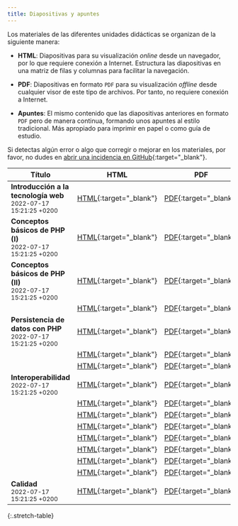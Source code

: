 ```yaml
---
title: Diapositivas y apuntes
---
```


Los materiales de las diferentes unidades didácticas se organizan de la siguiente manera:

- **HTML**: Diapositivas para su visualización *online* desde un navegador, por lo que requiere conexión a Internet. Estructura las diapositivas en una matriz de filas y columnas para facilitar la navegación.

- **PDF**: Diapositivas en formato `PDF` para su visualización *offline* desde cualquier visor de este tipo de archivos. Por tanto, no requiere conexión a Internet.

- **Apuntes**: El mismo contenido que las diapositivas anteriores en formato `PDF` pero de manera continua, formando unos apuntes al estilo tradicional. Más apropiado para imprimir en papel o como guía de estudio.

Si detectas algún error o algo que corregir o mejorar en los materiales, por favor, no dudes en [abrir una incidencia en GitHub](https://github.com/ricpelo/dwese/issues/new){:target="_blank"}.

| Título | HTML | PDF | Apuntes |
| ------ |:----:|:---:|:-------:|
| <strong>Introducción a la tecnología web</strong><br><small class="fecha">2022-07-17 15:21:25 +0200</small> | [HTML](slides/introduccion-a-la-tecnologia-web.html){:target="_blank"} | [PDF](pdf/introduccion-a-la-tecnologia-web.pdf){:target="_blank"} | [Apuntes](apuntes/introduccion-a-la-tecnologia-web-apuntes.pdf){:target="_blank"}
| <strong>Conceptos básicos de PHP (I)</strong><br><small class="fecha">2022-07-17 15:21:25 +0200</small> | [HTML](slides/conceptos-basicos-de-php-i.html){:target="_blank"} | [PDF](pdf/conceptos-basicos-de-php-i.pdf){:target="_blank"} | [Apuntes](apuntes/conceptos-basicos-de-php-i-apuntes.pdf){:target="_blank"}
| <strong>Conceptos básicos de PHP (II)</strong><br><small class="fecha">2022-07-17 15:21:25 +0200</small> | [HTML](slides/conceptos-basicos-de-php-ii.html){:target="_blank"} | [PDF](pdf/conceptos-basicos-de-php-ii.pdf){:target="_blank"} | [Apuntes](apuntes/conceptos-basicos-de-php-ii-apuntes.pdf){:target="_blank"}
| <strong></strong><br><small class="fecha"></small> | [HTML](slides/aspectos-basicos-de-orientacion-a-objetos.html){:target="_blank"} | [PDF](pdf/aspectos-basicos-de-orientacion-a-objetos.pdf){:target="_blank"} | [Apuntes](apuntes/aspectos-basicos-de-orientacion-a-objetos-apuntes.pdf){:target="_blank"}
| <strong>Persistencia de datos con PHP</strong><br><small class="fecha">2022-07-17 15:21:25 +0200</small> | [HTML](slides/persistencia-de-datos-con-php.html){:target="_blank"} | [PDF](pdf/persistencia-de-datos-con-php.pdf){:target="_blank"} | [Apuntes](apuntes/persistencia-de-datos-con-php-apuntes.pdf){:target="_blank"}
| <strong></strong><br><small class="fecha"></small> | [HTML](slides/desarrollo-de-aplicaciones-con-php.html){:target="_blank"} | [PDF](pdf/desarrollo-de-aplicaciones-con-php.pdf){:target="_blank"} | [Apuntes](apuntes/desarrollo-de-aplicaciones-con-php-apuntes.pdf){:target="_blank"}
| <strong></strong><br><small class="fecha"></small> | [HTML](slides/diseno-de-aplicaciones-orientadas-a-objetos.html){:target="_blank"} | [PDF](pdf/diseno-de-aplicaciones-orientadas-a-objetos.pdf){:target="_blank"} | [Apuntes](apuntes/diseno-de-aplicaciones-orientadas-a-objetos-apuntes.pdf){:target="_blank"}
| <strong>Interoperabilidad</strong><br><small class="fecha">2022-07-17 15:21:25 +0200</small> | [HTML](slides/interoperabilidad.html){:target="_blank"} | [PDF](pdf/interoperabilidad.pdf){:target="_blank"} | [Apuntes](apuntes/interoperabilidad-apuntes.pdf){:target="_blank"}
| <strong></strong><br><small class="fecha"></small> | [HTML](slides/introduccion-a-laravel.html){:target="_blank"} | [PDF](pdf/introduccion-a-laravel.pdf){:target="_blank"} | [Apuntes](apuntes/introduccion-a-laravel-apuntes.pdf){:target="_blank"}
| <strong></strong><br><small class="fecha"></small> | [HTML](slides/visualizacion-de-datos-en-laravel.html){:target="_blank"} | [PDF](pdf/visualizacion-de-datos-en-laravel.pdf){:target="_blank"} | [Apuntes](apuntes/visualizacion-de-datos-en-laravel-apuntes.pdf){:target="_blank"}
| <strong></strong><br><small class="fecha"></small> | [HTML](slides/bases-de-datos-en-laravel.html){:target="_blank"} | [PDF](pdf/bases-de-datos-en-laravel.pdf){:target="_blank"} | [Apuntes](apuntes/bases-de-datos-en-laravel-apuntes.pdf){:target="_blank"}
| <strong></strong><br><small class="fecha"></small> | [HTML](slides/seguridad-y-autenticacion-en-laravel.html){:target="_blank"} | [PDF](pdf/seguridad-y-autenticacion-en-laravel.pdf){:target="_blank"} | [Apuntes](apuntes/seguridad-y-autenticacion-en-laravel-apuntes.pdf){:target="_blank"}
| <strong></strong><br><small class="fecha"></small> | [HTML](slides/tecnologias-asincronas-servidor-cliente.html){:target="_blank"} | [PDF](pdf/tecnologias-asincronas-servidor-cliente.pdf){:target="_blank"} | [Apuntes](apuntes/tecnologias-asincronas-servidor-cliente-apuntes.pdf){:target="_blank"}
| <strong></strong><br><small class="fecha"></small> | [HTML](slides/servicios-web-con-laravel.html){:target="_blank"} | [PDF](pdf/servicios-web-con-laravel.pdf){:target="_blank"} | [Apuntes](apuntes/servicios-web-con-laravel-apuntes.pdf){:target="_blank"}
| <strong></strong><br><small class="fecha"></small> | [HTML](slides/caracteristicas-adicionales-de-laravel.html){:target="_blank"} | [PDF](pdf/caracteristicas-adicionales-de-laravel.pdf){:target="_blank"} | [Apuntes](apuntes/caracteristicas-adicionales-de-laravel-apuntes.pdf){:target="_blank"}
| <strong>Calidad</strong><br><small class="fecha">2022-07-17 15:21:25 +0200</small> | [HTML](slides/calidad.html){:target="_blank"} | [PDF](pdf/calidad.pdf){:target="_blank"} | [Apuntes](apuntes/calidad-apuntes.pdf){:target="_blank"}
{:.stretch-table}
